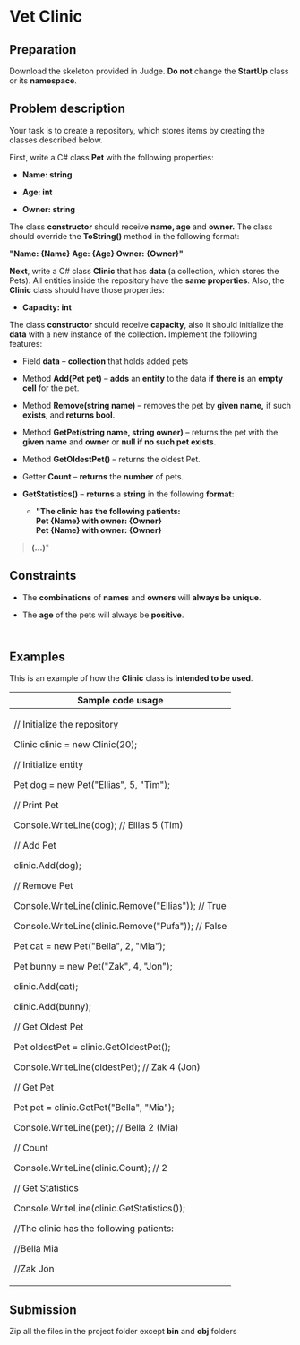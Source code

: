 <h1 id="vet-clinic">Vet Clinic</h1>
<h2 class="list-paragraph" id="preparation">Preparation</h2>
<p>Download the skeleton provided in Judge. <strong>Do not</strong> change the <strong>StartUp</strong> class or its <strong>namespace</strong>.</p>
<h2 class="list-paragraph" id="problem-description">Problem description</h2>
<p>Your task is to create a repository, which stores items by creating the classes described below.</p>
<p>First, write a C# class <strong>Pet</strong> with the following properties:</p>
<ul>
<li><p><strong>Name: string</strong></p></li>
<li><p><strong>Age: int</strong></p></li>
<li><p><strong>Owner: string</strong></p></li>
</ul>
<p>The class <strong>constructor</strong> should receive <strong>name, age</strong> and <strong>owner.</strong> The class should override the <strong>ToString()</strong> method in the following format:</p>
<p><strong>"Name: {Name} Age: {Age} Owner: {Owner}"</strong></p>
<p><strong>Next</strong>, write a C# class <strong>Clinic</strong> that has <strong>data</strong> (a collection, which stores the Pets). All entities inside the repository have the <strong>same properties</strong>. Also, the <strong>Clinic</strong> class should have those properties:</p>
<ul>
<li><p><strong>Capacity: int</strong></p></li>
</ul>
<p>The class <strong>constructor</strong> should receive <strong>capacity</strong>, also it should initialize the <strong>data</strong> with a new instance of the collection<strong>.</strong> Implement the following features:</p>
<ul>
<li><p>Field <strong>data</strong> – <strong>collection</strong> that holds added pets</p></li>
<li><p>Method <strong>Add(Pet pet)</strong> – <strong>adds</strong> an <strong>entity</strong> to the data <strong>if</strong> <strong>there</strong> <strong>is</strong> an <strong>empty cell</strong> for the pet.</p></li>
<li><p>Method <strong>Remove(string name)</strong> – removes the pet by <strong>given name,</strong> if such <strong>exists</strong>, and <strong>returns bool</strong>.</p></li>
<li><p>Method <strong>GetPet(string name, string owner)</strong> – returns the pet with the <strong>given name</strong> and <strong>owner</strong> or <strong>null if no such pet exists</strong>.</p></li>
<li><p>Method <strong>GetOldestPet()</strong> – returns the oldest Pet.</p></li>
<li><p>Getter <strong>Count</strong> – <strong>returns</strong> the <strong>number</strong> of pets.</p></li>
<li><p><strong>GetStatistics()</strong> – <strong>returns</strong> a <strong>string</strong> in the following <strong>format</strong>:</p>
<ul>
<li><p><strong>"The clinic has the following patients:<br />
Pet {Name} with owner: {Owner}<br />
Pet {Name} with owner: {Owner}</strong></p></li>
</ul></li>
</ul>
<blockquote>
<p><strong>(…)</strong>"</p>
</blockquote>
<h2 class="list-paragraph" id="constraints">Constraints</h2>
<ul>
<li><p>The <strong>combinations</strong> of <strong>names</strong> and <strong>owners</strong> will <strong>always be unique</strong>.</p></li>
<li><p>The <strong>age</strong> of the pets will always be <strong>positive</strong>.</p></li>
</ul>
<h2 class="list-paragraph" id="examples"><br />
Examples</h2>
<p>This is an example of how the <strong>Clinic</strong> class is <strong>intended to be used</strong>.</p>
<table>
<thead>
<tr class="header">
<th>Sample code usage</th>
</tr>
</thead>
<tbody>
<tr class="odd">
<td><p>// Initialize the repository</p>
<p>Clinic clinic = new Clinic(20);</p>
<p>// Initialize entity</p>
<p>Pet dog = new Pet("Ellias", 5, "Tim");</p>
<p>// Print Pet</p>
<p>Console.WriteLine(dog); // Ellias 5 (Tim)</p>
<p>// Add Pet</p>
<p>clinic.Add(dog);</p>
<p>// Remove Pet</p>
<p>Console.WriteLine(clinic.Remove("Ellias")); // True</p>
<p>Console.WriteLine(clinic.Remove("Pufa")); // False</p>
<p>Pet cat = new Pet("Bella", 2, "Mia");</p>
<p>Pet bunny = new Pet("Zak", 4, "Jon");</p>
<p>clinic.Add(cat);</p>
<p>clinic.Add(bunny);</p>
<p>// Get Oldest Pet</p>
<p>Pet oldestPet = clinic.GetOldestPet();</p>
<p>Console.WriteLine(oldestPet); // Zak 4 (Jon)</p>
<p>// Get Pet</p>
<p>Pet pet = clinic.GetPet("Bella", "Mia");</p>
<p>Console.WriteLine(pet); // Bella 2 (Mia)</p>
<p>// Count</p>
<p>Console.WriteLine(clinic.Count); // 2</p>
<p>// Get Statistics</p>
<p>Console.WriteLine(clinic.GetStatistics());</p>
<p>//The clinic has the following patients:</p>
<p>//Bella Mia</p>
<p>//Zak Jon</p></td>
</tr>
</tbody>
</table>
<h2 class="list-paragraph" id="submission">Submission</h2>
<p>Zip all the files in the project folder except <strong>bin</strong> and <strong>obj</strong> folders</p>
